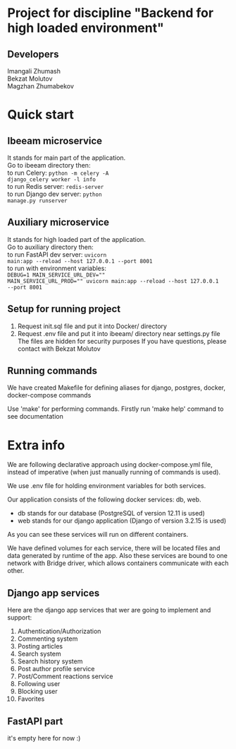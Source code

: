 # Project for discipline "Backend for high loaded environment"
## Developers<br/> 
Imangali Zhumash<br/> Bekzat Molutov<br/> Magzhan Zhumabekov

# Quick start
## Ibeeam microservice
It stands for main part of the application.<br/>
Go to ibeeam directory then:<br/>
to run Celery: <code>python -m celery -A django_celery worker -l info</code><br/>
to run Redis server: <code>redis-server</code><br/>
to run Django dev server: <code>python manage.py runserver</code><br/>

## Auxiliary microservice
It stands for high loaded part of the application.<br/>
Go to auxiliary directory then:<br/>
to run FastAPI dev server: <code>uvicorn main:app --reload --host 127.0.0.1 --port 8001</code><br/>
to run with environment variables: <br/>
<code>DEBUG=1 MAIN_SERVICE_URL_DEV="" MAIN_SERVICE_URL_PROD="" uvicorn main:app --reload --host 127.0.0.1 --port 8001</code>

## Setup for running project
1) Request init.sql file and put it into Docker/ directory
2) Request .env file and put it into ibeeam/ directory near settings.py file
The files are hidden for security purposes
If you have questions, please contact with Bekzat Molutov

## Running commands
We have created Makefile for defining aliases for django, postgres, docker, docker-compose commands

Use 'make' for performing commands. Firstly run 'make help' command to see documentation

# Extra info
We are following declarative approach using docker-compose.yml file, instead of imperative (when just manually running of commands is used).

We use .env file for holding environment variables for both services.

Our application consists of the following docker services: db, web. 

- db stands for our database (PostgreSQL of version 12.11 is used)
- web stands for our django application (Django of version 3.2.15 is used)

As you can see these services will run on different containers.

We have defined volumes for each service, there will be located files and data generated by runtime of the app.
Also these services are bound to one network with Bridge driver, which allows containers communicate with each other.

## Django app services
Here are the django app services that wer are going to implement and support:
1) Authentication/Authorization 
2) Commenting system
3) Posting articles
4) Search system
5) Search history system
6) Post author profile service 
7) Post/Comment reactions service
8) Following user
9) Blocking user
10) Favorites
 
## FastAPI part
it's empty here for now :)
